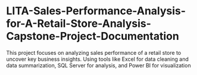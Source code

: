 # LITA-Sales-Performance-Analysis-for-A-Retail-Store-Analysis-Capstone-Project-Documentation
This project focuses on analyzing sales performance of a retail store to uncover key business insights. Using tools like Excel for data cleaning and data summarization, SQL Server for analysis, and Power BI for visualization
